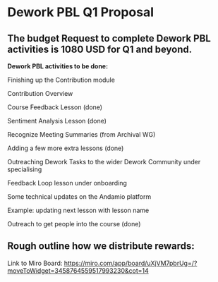 # Dework PBL Q1 Proposal



## The budget Request to complete Dework PBL activities is 1080 USD for Q1 and beyond.





**Dework PBL activities to be done:**

Finishing up the Contribution module

Contribution Overview

Course Feedback Lesson (done)

Sentiment Analysis Lesson (done)

Recognize Meeting Summaries (from Archival WG)

Adding a few more extra lessons  (done)

Outreaching Dework Tasks to the wider Dework Community under specialising

Feedback Loop lesson under onboarding

Some technical updates on the Andamio platform

Example: updating next lesson with lesson name

Outreach to get people into the course (done)





## Rough outline how we distribute rewards:



Link to Miro Board: https://miro.com/app/board/uXjVM7pbrUg=/?moveToWidget=3458764559517993230&cot=14





